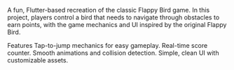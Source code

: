 A fun, Flutter-based recreation of the classic Flappy Bird game. In this project, players control a bird that needs to navigate through obstacles to earn points, with the game mechanics and UI inspired by the original Flappy Bird.

Features
Tap-to-jump mechanics for easy gameplay.
Real-time score counter.
Smooth animations and collision detection.
Simple, clean UI with customizable assets.